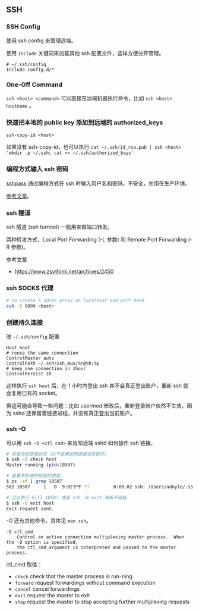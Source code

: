 ## SSH

### SSH Config

使用 ssh config 来管理远端。

使用 `Include` 关键词来加载其他 ssh 配置文件，这样方便分开管理。

```
# ~/.ssh/config
Include config.d/*
```

### One-Off Command

`ssh <host> <command>` 可以直接在远端机器执行命令，比如 `ssh <host> hostname` 。

### 快速把本地的 public key 添加到远端的 authorized_keys

`ssh-copy-id <host>`

如果没有 ssh-copy-id，也可以执行 `cat ~/.ssh/id_rsa.pub | ssh <host> 'mkdir -p ~/.ssh; cat >> ~/.ssh/authorized_keys'`

### 编程方式输入 ssh 密码

[sshpass](https://github.com/kevinburke/sshpass) 通过编程方式在 ssh 时输入用户名和密码。不安全，勿用在生产环境。

[参考文章](https://linux.cn/article-8086-1.html)。

### ssh 隧道

ssh 隧道 (ssh turnnel) 一般用来做端口转发。

两种转发方式，Local Port Forwarding (-L 参数) 和 Remote Port Forwarding (-R 参数)。

参考文章

- https://www.zsythink.net/archives/2450

### ssh SOCKS 代理

```sh
# To create a SOCKS proxy on localhost and port 9999
ssh -D 9999 <host>
```

### 创建持久连接

改 `~/.ssh/config` 配置

```
Host host
# reuse the same connection
ControlMaster auto
ControlPath ~/.ssh/ssh_mux/%r@%h:%p
# keep one connection in 1hour
ControlPersist 1h
```

这样执行 `ssh host` 后，在 1 小时内登出 ssh 并不会真正登出账户，重新 ssh 就会复用已有的 socket。

但这可能会导致一些问题：比如 usermod 修改后，重新登录账户依然不生效。因为 sshd 还保留着链接进程，并没有真正登出当前账户。

### ssh -O

可以用 `ssh -O <ctl_cmd>` 来告知远端 sshd 如何操作 ssh 链接。

```sh
# 检查当前链接状态（以下结果说明连接没有断开）
$ ssh -O check host
Master running (pid=18507)

# 查看本机维持链接的进程
$ ps -ef | grep 18507
502 18507     1   0  9:02下午 ??         0:00.02 ssh: /Users/adoyle/.ssh/ssh_mux/adoyle@127.0.0.1:22 [mux]

# 可以执行 kill 18507 或者 ssh -O exit 来断开链接
$ ssh -O exit host
Exit request sent.
```

-O 还有其他命令，具体见 `man ssh`。

```
-O ctl_cmd
    Control an active connection multiplexing master process.  When the -O option is specified,
    the ctl_cmd argument is interpreted and passed to the master process.
```

ctl_cmd 取值：

- `check` check that the master process is run-ning
- `forward` request forwardings without command execution
- `cancel` cancel forwardings
- `exit` request the master to exit
- `stop` request the master to stop accepting further multiplexing requests
